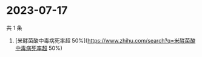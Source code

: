# 2023-07-17

共 1 条

<!-- BEGIN -->
<!-- 最后更新时间 Mon Jul 17 2023 05:10:42 GMT+0800 (China Standard Time) -->

1. [米酵菌酸中毒病死率超
   50%](https://www.zhihu.com/search?q=米酵菌酸中毒病死率超 50%)

<!-- END -->
